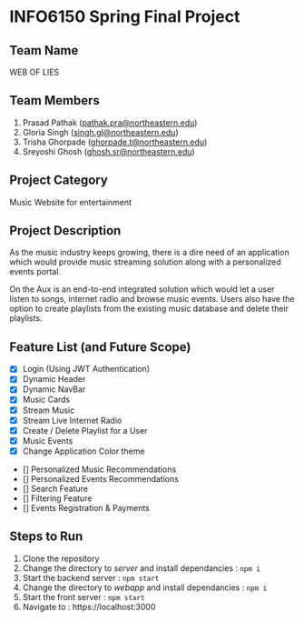 # **INFO6150 Spring Final Project**

## Team Name
WEB OF LIES

## Team Members
1. Prasad Pathak  (pathak.pra@northeastern.edu)
2. Gloria Singh   (singh.gl@northeastern.edu)
3. Trisha Ghorpade (ghorpade.t@northeastern.edu)
4. Sreyoshi Ghosh (ghosh.sr@northeastern.edu)


## Project Category
Music Website for entertainment

## Project Description
As the music industry keeps growing, there is a dire need of an application which would provide music streaming solution along with a personalized events portal. 

On the Aux is an end-to-end integrated solution which would let a user listen to songs, internet radio and browse music events. Users also have the option to create playlists from the existing music database and delete their playlists.

## Feature List (and Future Scope)
- [x] Login (Using JWT Authentication)
- [x] Dynamic Header
- [x] Dynamic NavBar
- [x] Music Cards
- [x] Stream Music 
- [x] Stream Live Internet Radio
- [x] Create / Delete Playlist for a User
- [x] Music Events 
- [x] Change Application Color theme
- [] Personalized Music Recommendations
- [] Personalized Events Recommendations
- [] Search Feature
- [] Filtering Feature
- [] Events Registration & Payments

## Steps to Run
1. Clone the repository
2. Change the directory to *server* and install dependancies : ``npm i``
3. Start the backend server : ``npm start``
4. Change the directory to *webapp* and install dependancies : ``npm i``
5. Start the front server : ``npm start``
6. Navigate to : https://localhost:3000











